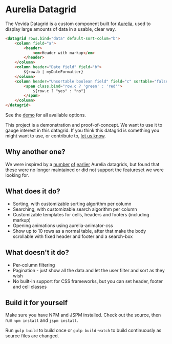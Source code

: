# Aurelia Datagrid

The Vevida Datagrid is a custom component built for [Aurelia](http://aurelia.io/),
used to display large amounts of data in a usable, clear way.

```html
<datagrid rows.bind="data" default-sort-colum="b">
	<column field="a">
		<header>
			<em>Header with markup</em>
		</header>
	</column>
	<column header="Date field" field="b">
		${row.b | myDateFormatter}
	</column>
	<column header="Unsortable boolean field" field="c" sortable="false">
		<span class.bind="row.c ? 'green' : 'red'">
			${row.c ? "yes" : "no"}
		</span>
	</column>
</datagrid>
```

See the [demo](https://vevida.github.io/datagrid-demo) for all available options.

This project is a demonstration and proof-of-concept. We want to use it to gauge
interest in this datagrid. If you think this datagrid is something you might
want to use, or contribute to, [let us know](https://github.com/Vevida/datagrid-demo/issues/1).

## Why another one?

We were inspired by a [number](https://github.com/charlespockert/aurelia-bs-grid)
[of](https://github.com/corneliutusnea/aurelia-grid) [earlier](https://github.com/donnelljenkins/aurelia-datagrid)
Aurelia datagrids, but found that these were no longer maintained or did not
support the featureset we were looking for.

## What does it do?

* Sorting, with customizable sorting algorithm per column
* Searching, with customizable search algorithm per column
* Customizable templates for cells, headers and footers (including markup)
* Opening animations using aurelia-animator-css
* Show up to 10 rows as a normal table, after that make the body scrollable with fixed header and footer and a search-box

## What doesn't it do?

* Per-column filtering
* Pagination - just show all the data and let the user filter and sort as they wish
* No built-in support for CSS frameworks, but you can set header, footer and cell classes

## Build it for yourself

Make sure you have NPM and JSPM installed. Check out the source, then run
`npm install` and `jspm install`.

Run `gulp build` to build once or `gulp build-watch` to build continuously as
source files are changed.
